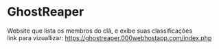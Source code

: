 # GhostReaper
Website que lista os membros do clã, e exibe suas classificações  
link para vizuallizar: https://ghostreaper.000webhostapp.com/index.php
